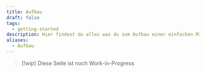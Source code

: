 ```yaml
---
title: Aufbau
draft: false
tags:
  - getting-started
description: Hier findest du alles was du zum Aufbau einer einfachen Mission brauchst!
aliases:
  - Aufbau
---
```


 > [!wip]
 > Diese Seite ist noch Work-in-Progress
